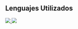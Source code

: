 ## Lenguajes Utilizados
<p align="left">
  <a href="https://wakatime.com/@_Tato">
    <img src="https://github-readme-stats.vercel.app/api/wakatime?username=_Tato&theme=vue"/>
  </a>
  <a href="https://github.com/anuraghazra/convoychat">
    <img src="https://github-readme-stats.vercel.app/api/top-langs/?username=TatoBig&hide=css,html&langs_count=10&theme=vue" /> 
  </a>
